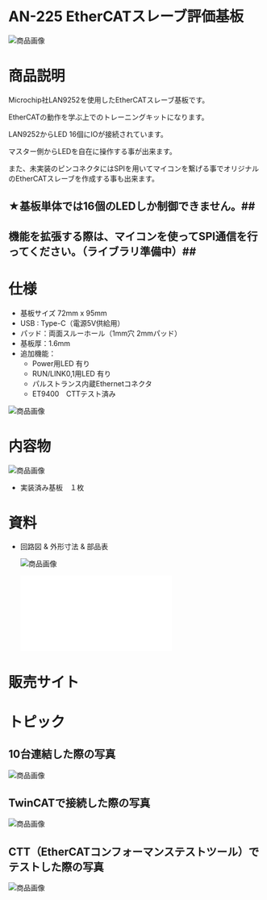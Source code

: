 # AN-225 EtherCATスレーブ評価基板

![商品画像](./img/640x640/DSC_2550.png)

# 商品説明

Microchip社LAN9252を使用したEtherCATスレーブ基板です。

EtherCATの動作を学ぶ上でのトレーニングキットになります。

LAN9252からLED 16個にIOが接続されています。

マスター側からLEDを自在に操作する事が出来ます。

また、未実装のピンコネクタにはSPIを用いてマイコンを繋げる事でオリジナルのEtherCATスレーブを作成する事も出来ます。

## ★基板単体では16個のLEDしか制御できません。##
##  機能を拡張する際は、マイコンを使ってSPI通信を行ってください。（ライブラリ準備中）##

# 仕様

- 基板サイズ   72mm x 95mm
- USB : Type-C（電源5V供給用）
- パッド：両面スルーホール（1mm穴 2mmパッド）
- 基板厚：1.6mm
- 追加機能：
   - Power用LED 有り
   - RUN/LINK0,1用LED 有り
   - パルストランス内蔵Ethernetコネクタ
   - ET9400　CTTテスト済み


![商品画像](./img/640x640/スクリーンショット_2023-12-19_033716.png)

# 内容物 

![商品画像](./img/640x640/DSC_2552.png)

- 実装済み基板　１枚


# 資料


 - 回路図 & 外形寸法 & 部品表

   ![商品画像](./img/640x640/スクリーンショット_2023-12-19_034050.png)

   ![回路図](./PDF/Schematic.pdf)

# 販売サイト


# トピック

##  10台連結した際の写真


   ![商品画像](./img/640x640/DSC_2554.png)


##  TwinCATで接続した際の写真


   ![商品画像](./img/640x640/スクリーンショット_2024-08-14_110521.png)

##  CTT（EtherCATコンフォーマンステストツール）でテストした際の写真

   ![商品画像](./img/640x640/スクリーンショット_2024-08-14_111719.png)

